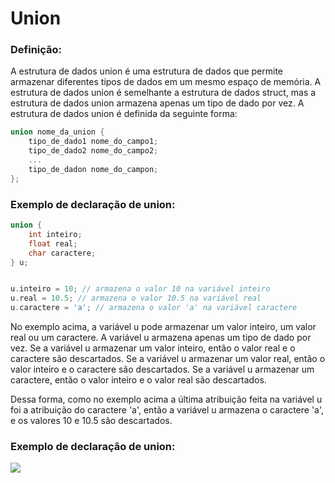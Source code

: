
# Union 

### Definição:

A estrutura de dados union é uma estrutura de dados que permite armazenar diferentes tipos de dados em um mesmo espaço de memória. A estrutura de dados union é semelhante a estrutura de dados struct, mas a estrutura de dados union armazena apenas um tipo de dado por vez. A estrutura de dados union é definida da seguinte forma:

```c
union nome_da_union {
    tipo_de_dado1 nome_do_campo1;
    tipo_de_dado2 nome_do_campo2;
    ...
    tipo_de_dadon nome_do_campon;
};
```

### Exemplo de declaração de union:

```c
union {
    int inteiro;
    float real;
    char caractere;
} u;


u.inteiro = 10; // armazena o valor 10 na variável inteiro
u.real = 10.5; // armazena o valor 10.5 na variável real
u.caractere = 'a'; // armazena o valor 'a' na variável caractere
```
No exemplo acima, a variável u pode armazenar um valor inteiro, um valor real ou um caractere. A variável u armazena apenas um tipo de dado por vez. Se a variável u armazenar um valor inteiro, então o valor real e o caractere são descartados. Se a variável u armazenar um valor real, então o valor inteiro e o caractere são descartados. Se a variável u armazenar um caractere, então o valor inteiro e o valor real são descartados. 

Dessa forma, como no exemplo acima a última atribuição feita na variável u foi a atribuição do caractere 'a', então a variável u armazena o caractere 'a', e os valores 10 e 10.5 são descartados.



### Exemplo de declaração de union:


![](https://github.com/roscibely/algorithms-and-data-structure/blob/develop/estruturas/union/union.png)

